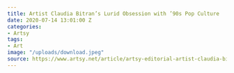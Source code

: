 ```yaml
---
title: Artist Claudia Bitran’s Lurid Obsession with ’90s Pop Culture
date: 2020-07-14 13:01:00 Z
categories:
- Artsy
tags:
- Art
image: "/uploads/download.jpeg"
source: https://www.artsy.net/article/artsy-editorial-artist-claudia-bitrans-lurid-obsession-90s-pop-culture
---
```


